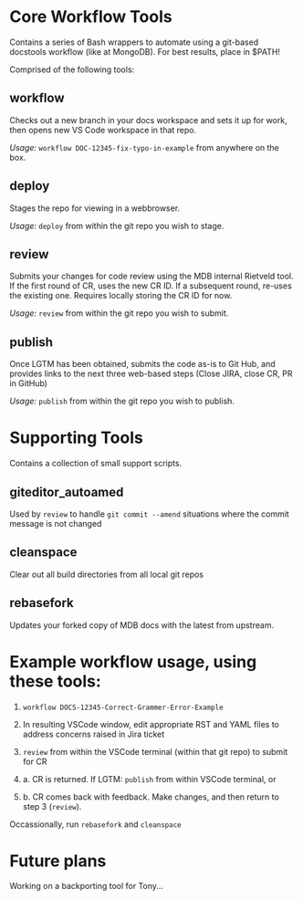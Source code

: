 # Core Workflow Tools
Contains a series of Bash wrappers to automate using a git-based docstools workflow (like at MongoDB). For best results, place in $PATH!

Comprised of the following tools:

## workflow
Checks out a new branch in your docs workspace and sets it up for work, then opens new VS Code workspace in that repo.

_Usage:_ `workflow DOC-12345-fix-typo-in-example` from anywhere on the box.

## deploy
Stages the repo for viewing in a webbrowser.

_Usage:_ `deploy` from within the git repo you wish to stage.

## review
Submits your changes for code review using the MDB internal Rietveld tool. If the first round of CR, uses the new CR ID. If a subsequent round, re-uses the existing one. Requires locally storing the CR ID for now.

_Usage:_ `review` from within the git repo you wish to submit.

## publish
Once LGTM has been obtained, submits the code as-is to Git Hub, and provides links to the next three web-based steps (Close JIRA, close CR, PR in GitHub)

_Usage:_ `publish` from within the git repo you wish to publish.

# Supporting Tools
Contains a collection of small support scripts.

## giteditor_autoamed
Used by `review` to handle `git commit --amend` situations where the commit message is not changed

## cleanspace
Clear out all build directories from all local git repos

## rebasefork
Updates your forked copy of MDB docs with the latest from upstream.

# Example workflow usage, using these tools:

1. `workflow DOCS-12345-Correct-Grammer-Error-Example`

2. In resulting VSCode window, edit appropriate RST and YAML files to address concerns raised in Jira ticket

3. `review` from within the VSCode terminal (within that git repo) to submit for CR

4. a. CR is returned. If LGTM: `publish` from within VSCode terminal, or

4. b. CR comes back with feedback. Make changes, and then return to step 3 (`review`).

Occassionally, run `rebasefork` and `cleanspace`

# Future plans
Working on a backporting tool for Tony...

